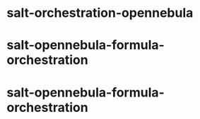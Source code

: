 # salt-orchestration-opennebula
# salt-opennebula-formula-orchestration
# salt-opennebula-formula-orchestration
